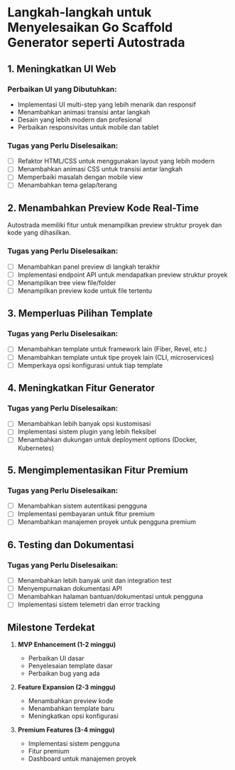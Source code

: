 # Langkah-langkah untuk Menyelesaikan Go Scaffold Generator seperti Autostrada

## 1. Meningkatkan UI Web

### Perbaikan UI yang Dibutuhkan:
- Implementasi UI multi-step yang lebih menarik dan responsif
- Menambahkan animasi transisi antar langkah
- Desain yang lebih modern dan profesional
- Perbaikan responsivitas untuk mobile dan tablet

### Tugas yang Perlu Diselesaikan:
- [ ] Refaktor HTML/CSS untuk menggunakan layout yang lebih modern
- [ ] Menambahkan animasi CSS untuk transisi antar langkah
- [ ] Memperbaiki masalah dengan mobile view
- [ ] Menambahkan tema gelap/terang

## 2. Menambahkan Preview Kode Real-Time

Autostrada memiliki fitur untuk menampilkan preview struktur proyek dan kode yang dihasilkan.

### Tugas yang Perlu Diselesaikan:
- [ ] Menambahkan panel preview di langkah terakhir
- [ ] Implementasi endpoint API untuk mendapatkan preview struktur proyek
- [ ] Menampilkan tree view file/folder
- [ ] Menampilkan preview kode untuk file tertentu

## 3. Memperluas Pilihan Template

### Tugas yang Perlu Diselesaikan:
- [ ] Menambahkan template untuk framework lain (Fiber, Revel, etc.)
- [ ] Menambahkan template untuk tipe proyek lain (CLI, microservices)
- [ ] Memperkaya opsi konfigurasi untuk tiap template

## 4. Meningkatkan Fitur Generator

### Tugas yang Perlu Diselesaikan:
- [ ] Menambahkan lebih banyak opsi kustomisasi
- [ ] Implementasi sistem plugin yang lebih fleksibel
- [ ] Menambahkan dukungan untuk deployment options (Docker, Kubernetes)

## 5. Mengimplementasikan Fitur Premium

### Tugas yang Perlu Diselesaikan:
- [ ] Menambahkan sistem autentikasi pengguna
- [ ] Implementasi pembayaran untuk fitur premium
- [ ] Menambahkan manajemen proyek untuk pengguna premium

## 6. Testing dan Dokumentasi

### Tugas yang Perlu Diselesaikan:
- [ ] Menambahkan lebih banyak unit dan integration test
- [ ] Menyempurnakan dokumentasi API
- [ ] Menambahkan halaman bantuan/dokumentasi untuk pengguna
- [ ] Implementasi sistem telemetri dan error tracking

## Milestone Terdekat

1. **MVP Enhancement (1-2 minggu)**
   - Perbaikan UI dasar
   - Penyelesaian template dasar
   - Perbaikan bug yang ada

2. **Feature Expansion (2-3 minggu)**
   - Menambahkan preview kode
   - Menambahkan template baru
   - Meningkatkan opsi konfigurasi

3. **Premium Features (3-4 minggu)**
   - Implementasi sistem pengguna
   - Fitur premium
   - Dashboard untuk manajemen proyek
